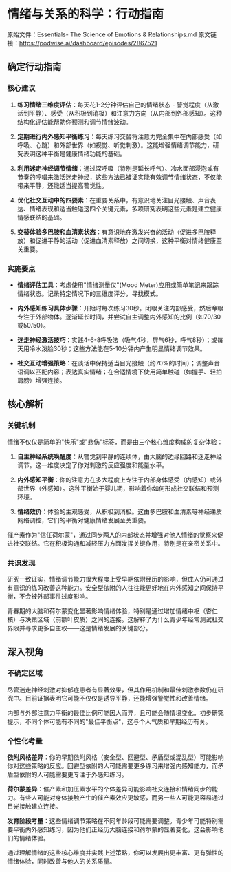 # 情绪与关系的科学：行动指南

原始文件：Essentials- The Science of Emotions & Relationships.md
原文链接：https://podwise.ai/dashboard/episodes/2867521

## 确定行动指南

### 核心建议

1. **练习情绪三维度评估**：每天花1-2分钟评估自己的情绪状态 - 警觉程度（从激活到平静）、感受（从积极到消极）和注意力方向（从内部到外部感知）。这种结构化评估能帮助你预测和调节情绪波动。

2. **定期进行内外感知平衡练习**：每天练习交替将注意力完全集中在内部感受（如呼吸、心跳）和外部世界（如视觉、听觉刺激）。这能增强情绪调节能力，研究表明这种平衡是健康情绪功能的基础。

3. **利用迷走神经调节情绪**：通过深呼吸（特别是延长呼气）、冷水面部浸泡或有节奏的哼唱来激活迷走神经，这些方法已被证实能有效调节情绪状态，不仅能带来平静，还能适当提高警觉性。

4. **优化社交互动中的四要素**：在重要关系中，有意识地关注目光接触、声音表达、情绪表现和适当触碰这四个关键元素，多项研究表明这些元素是建立健康情感联结的基础。

5. **交替体验多巴胺和血清素状态**：有意识地在激发兴奋的活动（促进多巴胺释放）和促进平静的活动（促进血清素释放）之间切换，这种平衡对情绪健康至关重要。

### 实施要点

- **情绪评估工具**：考虑使用"情绪测量仪"(Mood Meter)应用或简单笔记来跟踪情绪状态。记录特定情况下的三维度评分，寻找模式。

- **内外感知练习具体步骤**：开始时每次练习30秒。闭眼关注内部感受，然后睁眼专注于外部物体。逐渐延长时间，并尝试自主调整内外感知的比例（如70/30或50/50）。

- **迷走神经激活技巧**：实践4-6-8呼吸法（吸气4秒，屏气6秒，呼气8秒）；或每天用冷水泼脸30秒；这些方法能在5-10分钟内产生明显情绪调节效果。

- **社交互动增强策略**：在谈话中保持适当目光接触（约70%的时间）；调整声音语调以匹配内容；表达真实情绪；在合适情境下使用简单触碰（如握手、轻拍肩膀）增强连接。

## 核心解析

### 关键机制

情绪不仅仅是简单的"快乐"或"悲伤"标签，而是由三个核心维度构成的复杂体验：

1. **自主神经系统唤醒度**：从警觉到平静的连续体，由大脑的边缘回路和迷走神经调节。这一维度决定了你对刺激的反应强度和能量水平。

2. **内外感知平衡**：你的注意力在多大程度上专注于内部身体感受（内感知）或外部世界（外感知）。这种平衡始于婴儿期，影响着你如何形成社交联结和预测环境。

3. **情绪效价**：体验的主观感受，从积极到消极。这由多巴胺和血清素等神经递质网络调控，它们的平衡对健康情绪发展至关重要。

催产素作为"信任荷尔蒙"，通过同步两人的内部状态并增强对他人情绪的觉察来促进社交联结。它在积极沟通和减轻压力方面发挥关键作用，特别是在亲密关系中。

### 共识发现

研究一致证实，情绪调节能力很大程度上受早期依附经历的影响，但成人仍可通过有意识的练习改善这种能力。安全型依附的人往往能更好地在内外感知之间保持平衡，不会被外部事件过度影响。

青春期的大脑和荷尔蒙变化显著影响情绪体验，特别是通过增加情绪中枢（杏仁核）与决策区域（前额叶皮质）之间的连接。这解释了为什么青少年经常测试社交界限并寻求更多自主权——这是情绪发展的关键部分。

## 深入视角

### 不确定区域

尽管迷走神经刺激对抑郁症患者有显著效果，但其作用机制和最佳刺激参数仍在研究中。目前证据表明它可能不仅仅是诱导平静，还能增强警觉性和改善情绪。

内部与外部注意力平衡的最佳比例可能因人而异，且可能会随情境变化。初步研究提示，不同个体可能有不同的"最佳平衡点"，这与个人气质和早期经历有关。

### 个性化考量

**依附风格差异**：你的早期依附风格（安全型、回避型、矛盾型或混乱型）可能影响你对这些策略的反应。回避型依附的人可能需要更多练习来增强内感知能力，而矛盾型依附的人可能需要更专注于外感知练习。

**荷尔蒙差异**：催产素和加压素水平的个体差异可能影响社交连接和情绪同步的能力。有些人可能对身体接触产生的催产素效应更敏感，而另一些人可能更容易通过目光接触建立连接。

**发育阶段考量**：这些情绪调节策略在不同年龄段可能需要调整。青少年可能特别需要平衡内外感知练习，因为他们正经历大脑连接和荷尔蒙的显著变化，这会影响他们的情绪体验。

通过理解情绪的这些核心维度并实践上述策略，你可以发展出更丰富、更有弹性的情绪体验，同时改善与他人的关系质量。
